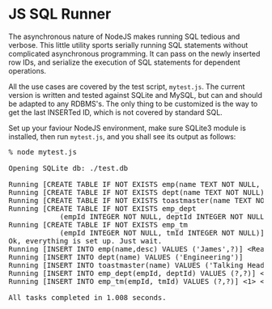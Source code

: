 # JS SQL Runner

The asynchronous nature of NodeJS makes running SQL tedious and verbose. This little utility sports serially running SQL statements without complicated asynchronous programming. It can pass on the newly inserted row IDs, and serialize the execution of SQL statements for dependent operations.

All the use cases are covered by the test script, <code>mytest.js</code>. The current version is written and tested against SQLite and MySQL, but can and should be adapted to any RDBMS's. The only thing to be customized is the way to get the last INSERTed ID, which is not covered by standard SQL.

Set up your faviour NodeJS environment, make sure SQLite3 module is installed, then run <code>mytest.js</code>, and you shall see its output as follows:

<pre>
% node mytest.js 

Opening SQLite db: ./test.db

Running [CREATE TABLE IF NOT EXISTS emp(name TEXT NOT NULL, desc TEXT)]
Running [CREATE TABLE IF NOT EXISTS dept(name TEXT NOT NULL)]
Running [CREATE TABLE IF NOT EXISTS toastmaster(name TEXT NOT NULL)]
Running [CREATE TABLE IF NOT EXISTS emp_dept
            (empId INTEGER NOT NULL, deptId INTEGER NOT NULL)]
Running [CREATE TABLE IF NOT EXISTS emp_tm
            (empId INTEGER NOT NULL, tmId INTEGER NOT NULL)]
Ok, everything is set up. Just wait.
Running [INSERT INTO emp(name,desc) VALUES ('James',?)] &lt;Reads O'Reilly's books.>
Running [INSERT INTO dept(name) VALUES ('Engineering')]
Running [INSERT INTO toastmaster(name) VALUES ('Talking Heads')]
Running [INSERT INTO emp_dept(empId, deptId) VALUES (?,?)] <1> <1>
Running [INSERT INTO emp_tm(empId, tmId) VALUES (?,?)] <1> <1>

All tasks completed in 1.008 seconds.
</pre>
